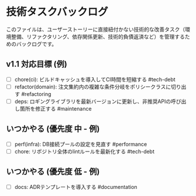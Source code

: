 # 技術タスクバックログ

このファイルは、ユーザーストーリーに直接紐付かない技術的な改善タスク（環境整備、リファクタリング、依存関係更新、技術的負債返済など）を管理するためのバックログです。

## v1.1 対応目標 (例)

- [ ] chore(ci): ビルドキャッシュを導入してCI時間を短縮する #tech-debt
- [ ] refactor(domain): 注文集約内の複雑な条件分岐をポリシークラスに切り出す #refactoring
- [ ] deps: ロギングライブラリを最新バージョンに更新し、非推奨APIの呼び出し箇所を修正する #maintenance

## いつかやる (優先度 中 - 例)

- [ ] perf(infra): DB接続プールの設定を見直す #performance
- [ ] chore: リポジトリ全体のlintルールを最新化する #tech-debt

## いつかやる (優先度 低 - 例)

- [ ] docs: ADRテンプレートを導入する #documentation 